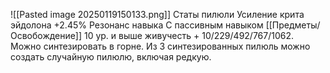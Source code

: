 ![[Pasted image 20250119150133.png]]
Статы пилюли
Усиление крита эйдолона +2.45%
Резонанс навыка
С пассивным навыком [[Предметы/Освобождение]] 10 ур. и выше живучесть + 10/229/492/767/1062.
Можно синтезировать в горне.
Из 3 синтезированных пилюль можно создать случайную пилюлю, включая редкую.